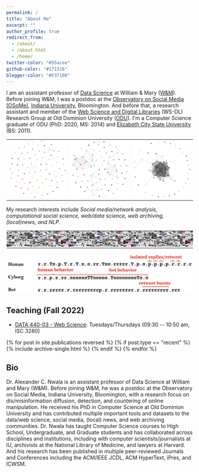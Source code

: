 ```yaml
---
permalink: /
title: "About Me"
excerpt: ""
author_profile: true
redirect_from: 
  - /about/
  - /about.html
  - /home/
twitter-color: "#55acee"
github-color: "#171516"
blogger-color: "#F37100"
---
```

I am an assistant professor of [Data Science](https://www.wm.edu/as/data-science/index.php) at William & Mary ([W&M](https://www.wm.edu/)). Before joining W&M, I was a postdoc at the [Observatory on Social Media (OSoMe)](https://osome.iu.edu/), [Indiana University](https://www.indiana.edu/), Bloomington. And before that, a research assistant and member of the [Web Science and Digital Libraries](https://oduwsdl.github.io/) (WS-DL) Research Group at Old Dominion University ([ODU](https://odu.edu/)). I'm a Computer Science graduate of ODU (PhD: 2020, MS: 2014) and [Elizabeth City State University](https://www.ecsu.edu/) (BS: 2011). 

  
<table align="center" style="border: 1px solid white; border-collapse: collapse;">
  <tr>
    <td style="border: 0px solid white; border-collapse: collapse;">
      <a href="/research/" title="Click me :)">
        <img src="/images/research/sample_graph_1.png" alt="Slow news cycle story graph" class="img">
      </a>
    </td>
    <td style="border: 0px solid white; border-collapse: collapse;">
      <a href="/research/" title="Click me :)">
        <img src="/images/research/sample_graph_2.png" alt="Split attention story graph" class="img">
      </a>
    </td>
    <td style="border: 0px solid white; border-collapse: collapse;">
      <a href="/research/" title="Click me :)">
        <img src="/images/research/sample_graph_3.png" alt="Mueller report story graph" class="img">
      </a>
    </td>
  </tr>
</table>

My research interests include *Social media/network analysis, computational social science, web/data science, web archiving, (local)news, and NLP.*

<table align="center" style="border: 1px solid white; border-collapse: collapse;">
  <tr>
    <td style="padding: 0.0em; border: 0px solid white;">
      <a href="/research/" target="_blank" title="Click me! Local news collage">
        <img src="/images/research/LMG0.png" alt="Local news collage" class="img">
      </a>
    </td>
    <td style="padding: 0.0em; border: 0px solid white;">
      <a href="/research/" target="_blank" title="Click me! Local news collage">
        <img src="/images/research/LMG1.png" alt="Local news collage" class="img">
      </a>
    </td>
    <td style="padding: 0.0em; border: 0px solid white;">
      <a href="/research/" target="_blank" title="Click me! Local news collage">
        <img src="/images/research/LMG2.png" alt="Local news collage" class="img">
      </a>
    </td>
    <td style="padding: 0.0em; border: 0px solid white;">
      <a href="/research/" target="_blank" title="Click me! Local news collage">
        <img src="/images/research/LMG3.png" alt="Local news collage" class="img">
      </a>
    </td>
    <td style="padding: 0.0em; border: 0px solid white;">
      <a href="/research/" target="_blank" title="Click me! Local news collage">
        <img src="/images/research/LMG0.png" alt="Local news collage" class="img">
      </a>
    </td>
    <td style="padding: 0.0em; border: 0px solid white;">
      <a href="/research/" target="_blank" title="Click me! Local news collage">
        <img src="/images/research/LMG1.png" alt="Local news collage" class="img">
      </a>
    </td>
    <td style="padding: 0.0em; border: 0px solid white;">
      <a href="/research/" target="_blank" title="Click me! Local news collage">
        <img src="/images/research/LMG2.png" alt="Local news collage" class="img">
      </a>
    </td>
    <td style="padding: 0.0em; border: 0px solid white;">
      <a href="/research/" target="_blank" title="Click me! Local news collage">
        <img src="/images/research/LMG3.png" alt="Local news collage" class="img">
      </a>
    </td>
    <td style="padding: 0.0em; border: 0px solid white;">
      <a href="/research/" target="_blank" title="Click me! Local news collage">
        <img src="/images/research/LMG0.png" alt="Local news collage" class="img">
      </a>
    </td>
    <td style="padding: 0.0em; border: 0px solid white;">
      <a href="/research/" target="_blank" title="Click me! Local news collage">
        <img src="/images/research/LMG1.png" alt="Local news collage" class="img">
      </a>
    </td>
    <td style="padding: 0.0em; border: 0px solid white;">
      <a href="/research/" target="_blank" title="Click me! Local news collage">
        <img src="/images/research/LMG2.png" alt="Local news collage" class="img">
      </a>
    </td>
    <td style="padding: 0.0em; border: 0px solid white;">
      <a href="/research/" target="_blank" title="Click me! Local news collage">
        <img src="/images/research/LMG3.png" alt="Local news collage" class="img">
      </a>
    </td>

  </tr>
</table>

<a href="/research/" target="_blank" title="Click me :)">
    <img src="/images/research/sample_3_user_blocs.png" alt="Human vs. Cyborg vs. Bot BLOC" class="img">
</a>

## Teaching (Fall 2022)

* [DATA 440-03 - Web Science](/teaching/2022-fall-data-440-03): Tuesdays/Thursdays (09:30 -- 10:50 am,  ISC 3280)

<!--{: style="text-align: center;"}-->
{% for post in site.publications reversed %}
  {% if post.type == "recent" %}
    {% include archive-single.html %}
  {% endif %}
{% endfor %}


## Bio

Dr. Alexander C. Nwala is an assistant professor of Data Science at William and Mary (W&M). Before joining W&M, he was a postdoc at the Observatory on Social Media, Indiana University, Bloomington, with a research focus on dis/misinformation diffusion, detection, and countering of online manipulation. He received his PhD in Computer Science at Old Dominion University and has contributed multiple important tools and datasets to the data/web science, social media, (local) news, and web archiving communities. Dr. Nwala has taught Computer Science courses to High School, Undergraduate, and Graduate students and has collaborated across disciplines and institutions, including with computer scientists/journalists at IU, archivists at the National Library of Medicine, and lawyers at Harvard. And his research has been published in multiple peer-reviewed Journals and Conferences including the ACM/IEEE JCDL, ACM HyperText, iPres, and ICWSM.